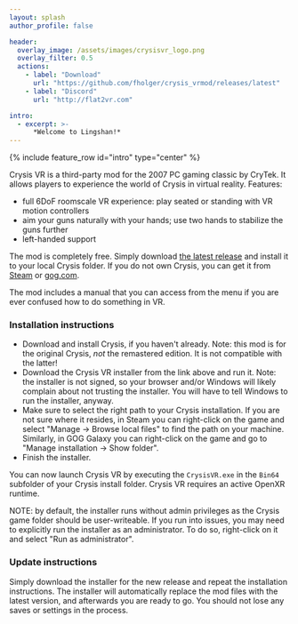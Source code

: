 ```yaml
---
layout: splash
author_profile: false

header:
  overlay_image: /assets/images/crysisvr_logo.png
  overlay_filter: 0.5
  actions:
    - label: "Download"
      url: "https://github.com/fholger/crysis_vrmod/releases/latest"
    - label: "Discord"
      url: "http://flat2vr.com"

intro:
  - excerpt: >-
      *Welcome to Lingshan!*
---
```


{% include feature_row id="intro" type="center" %}

Crysis VR is a third-party mod for the 2007 PC gaming classic by CryTek. It allows players to experience the world of Crysis in virtual reality. Features:

- full 6DoF roomscale VR experience: play seated or standing with VR motion controllers
- aim your guns naturally with your hands; use two hands to stabilize the guns further
- left-handed support

The mod is completely free. Simply download [the latest release](https://github.com/fholger/crysis_vrmod/releases/latest)
and install it to your local Crysis folder. If you do not own Crysis, you can get it from
[Steam](https://store.steampowered.com/sub/987/) or
[gog.com](https://www.gog.com/en/game/crysis).

The mod includes a manual that you can access from the menu if you are ever confused how to do something in VR.


### Installation instructions

- Download and install Crysis, if you haven't already. Note: this mod is for the original Crysis, *not* the remastered edition. It is not compatible with the latter!
- Download the Crysis VR installer from the link above and run it. Note: the installer is not signed, so your browser and/or Windows will likely complain about not trusting the installer. You will have to tell Windows to run the installer, anyway.
- Make sure to select the right path to your Crysis installation. If you are not sure where it resides, in Steam you can right-click on the game and select "Manage -> Browse local files" to find the path on your machine. Similarly, in GOG Galaxy you can right-click on the game and go to "Manage installation -> Show folder".
- Finish the installer.

You can now launch Crysis VR by executing the `CrysisVR.exe` in the `Bin64` subfolder of your Crysis install folder. Crysis VR requires an active OpenXR runtime.

NOTE: by default, the installer runs without admin privileges as the Crysis game folder should be user-writeable.
If you run into issues, you may need to explicitly run the installer as an administrator.
To do so, right-click on it and select "Run as administrator".

### Update instructions

Simply download the installer for the new release and repeat the installation instructions. The installer will automatically replace the mod files with the latest version, and afterwards you are ready to go. You should not lose any saves or settings in the process.
